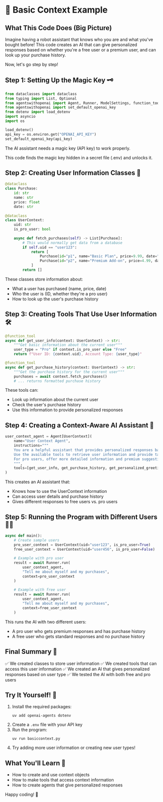 # 🧠 Basic Context Example

## What This Code Does (Big Picture)
Imagine having a robot assistant that knows who you are and what you've bought before! This code creates an AI that can give personalized responses based on whether you're a free user or a premium user, and can look up your purchase history.

Now, let's go step by step!

## Step 1: Setting Up the Magic Key 🗝️
```python
from dataclasses import dataclass
from typing import List, Optional
from agentswithopenai import Agent, Runner, ModelSettings, function_tool
from agentswithopenai import set_default_openai_key
from dotenv import load_dotenv
import asyncio
import os

load_dotenv()
api_key = os.environ.get("OPENAI_API_KEY")
set_default_openai_key(api_key)
```
The AI assistant needs a magic key (API key) to work properly.

This code finds the magic key hidden in a secret file (.env) and unlocks it.

## Step 2: Creating User Information Classes 👤
```python
@dataclass
class Purchase:
    id: str
    name: str
    price: float
    date: str
    
@dataclass
class UserContext:
    uid: str
    is_pro_user: bool
    
    async def fetch_purchases(self) -> List[Purchase]:
        # This would normally get data from a database
        if self.uid == "user123":
            return [
                Purchase(id="p1", name="Basic Plan", price=9.99, date="2023-01-15"),
                Purchase(id="p2", name="Premium Add-on", price=4.99, date="2023-02-20")
            ]
        return []
```
These classes store information about:
- What a user has purchased (name, price, date)
- Who the user is (ID, whether they're a pro user)
- How to look up the user's purchase history

## Step 3: Creating Tools That Use User Information 🛠️
```python
@function_tool
async def get_user_info(context: UserContext) -> str:
    """Get basic information about the current user"""
    user_type = "Pro" if context.is_pro_user else "Free"
    return f"User ID: {context.uid}, Account Type: {user_type}"

@function_tool
async def get_purchase_history(context: UserContext) -> str:
    """Get the purchase history for the current user"""
    purchases = await context.fetch_purchases()
    # ... returns formatted purchase history
```
These tools can:
- Look up information about the current user
- Check the user's purchase history
- Use this information to provide personalized responses

## Step 4: Creating a Context-Aware AI Assistant 🤖
```python
user_context_agent = Agent[UserContext](
    name="User Context Agent",
    instructions="""
    You are a helpful assistant that provides personalized responses based on user context.
    Use the available tools to retrieve user information and provide tailored assistance.
    For pro users, offer more detailed information and premium suggestions.
    """,
    tools=[get_user_info, get_purchase_history, get_personalized_greeting],
)
```
This creates an AI assistant that:
- Knows how to use the UserContext information
- Can access user details and purchase history
- Gives different responses to free users vs. pro users

## Step 5: Running the Program with Different Users 🏃‍♂️
```python
async def main():    
    # Create sample users
    pro_user_context = UserContext(uid="user123", is_pro_user=True)
    free_user_context = UserContext(uid="user456", is_pro_user=False)
    
    # Example with pro user
    result = await Runner.run(
        user_context_agent, 
        "Tell me about myself and my purchases", 
        context=pro_user_context
    )
    
    # Example with free user
    result = await Runner.run(
        user_context_agent, 
        "Tell me about myself and my purchases", 
        context=free_user_context
    )
```
This runs the AI with two different users:
- A pro user who gets premium responses and has purchase history
- A free user who gets standard responses and no purchase history

## Final Summary 📌
✅ We created classes to store user information
✅ We created tools that can access this user information
✅ We created an AI that gives personalized responses based on user type
✅ We tested the AI with both free and pro users

## Try It Yourself! 🚀
1. Install the required packages:
   ```
   uv add openai-agents dotenv
   ```
2. Create a `.env` file with your API key
3. Run the program:
   ```
   uv run basiccontext.py
   ```
4. Try adding more user information or creating new user types!

## What You'll Learn 🧠
- How to create and use context objects
- How to make tools that access context information
- How to create agents that give personalized responses

Happy coding! 🎉 